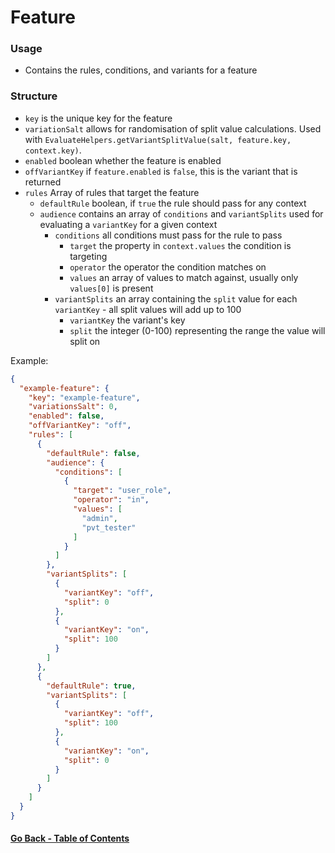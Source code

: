 # Feature
### Usage
- Contains the rules, conditions, and variants for a feature

### Structure
- `key` is the unique key for the feature
- `variationSalt` allows for randomisation of split value calculations. Used with `EvaluateHelpers.getVariantSplitValue(salt, feature.key, context.key)`.
- `enabled` boolean whether the feature is enabled 
- `offVariantKey` if `feature.enabled` is `false`, this is the variant that is returned
- `rules` Array of rules that target the feature
  - `defaultRule` boolean, if `true` the rule should pass for any context
  - `audience` contains an array of `conditions` and `variantSplits` used for evaluating a `variantKey` for a given context
    - `conditions` all conditions must pass for the rule to pass
      - `target` the property in `context.values` the condition is targeting
      - `operator` the operator the condition matches on
      - `values` an array of values to match against, usually only `values[0]` is present
    - `variantSplits` an array containing the `split` value for each `variantKey` - all split values will add up to 100
      - `variantKey` the variant's key
      - `split` the integer (0-100) representing the range the value will split on
      
Example:
```json
{
  "example-feature": {
    "key": "example-feature",
    "variationsSalt": 0,
    "enabled": false,
    "offVariantKey": "off",
    "rules": [
      {
        "defaultRule": false,
        "audience": {
          "conditions": [
            {
              "target": "user_role",
              "operator": "in",
              "values": [
                "admin",
                "pvt_tester"
              ]
            }
          ]
        },
        "variantSplits": [
          {
            "variantKey": "off",
            "split": 0
          },
          {
            "variantKey": "on",
            "split": 100
          }
        ]
      },
      {
        "defaultRule": true,
        "variantSplits": [
          {
            "variantKey": "off",
            "split": 100
          },
          {
            "variantKey": "on",
            "split": 0
          }
        ]
      }
    ]
  }
}
```

#### [Go Back - Table of Contents](../../README.md)